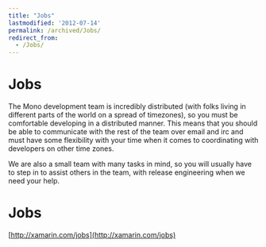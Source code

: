 ```yaml
---
title: "Jobs"
lastmodified: '2012-07-14'
permalink: /archived/Jobs/
redirect_from:
  - /Jobs/
---
```


Jobs
====

The Mono development team is incredibly distributed (with folks living in different parts of the world on a spread of timezones), so you must be comfortable developing in a distributed manner. This means that you should be able to communicate with the rest of the team over email and irc and must have some flexibility with your time when it comes to coordinating with developers on other time zones.

We are also a small team with many tasks in mind, so you will usually have to step in to assist others in the team, with release engineering when we need your help.

Jobs
====

[http://xamarin.com/jobs](http://xamarin.com/jobs)

